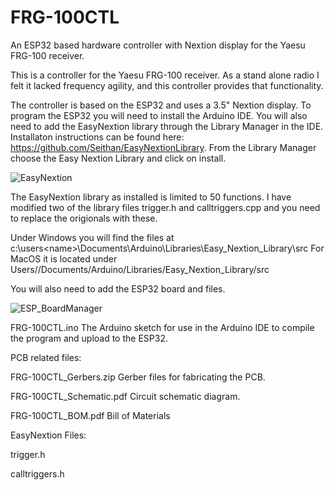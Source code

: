 # FRG-100CTL
An ESP32 based hardware controller with Nextion display for the Yaesu FRG-100 receiver.

This is a controller for the Yaesu FRG-100 receiver.  As a stand alone radio I felt it lacked frequency agility, and this controller provides that functionality.

The controller is based on the ESP32 and uses a 3.5" Nextion display.  To program the ESP32 you will need to install the Arduino IDE.  You will also need to add the EasyNextion library through the Library Manager in the IDE.  Installaton instructions can be found here: https://github.com/Seithan/EasyNextionLibrary.  From the Library Manager choose the Easy Nextion Library and click on install.

![EasyNextion](https://github.com/user-attachments/assets/03fbc209-d9d0-411a-84db-3e5e98209fa4)


The EasyNextion library as installed is limited to 50 functions.  I have modified two of the library files trigger.h and calltriggers.cpp and you need to replace the origionals with these.

Under Windows you will find the files at c:\users\<name>\Documents\Arduino\Libraries\Easy_Nextion_Library\src
For MacOS it is located under Users/<user>/Documents/Arduino/Libraries/Easy_Nextion_Library/src

You will also need to add the ESP32 board and files. 

![ESP_BoardManager](https://github.com/user-attachments/assets/9c6e06e3-7c43-4ac5-aa96-7dcc969c8481)





FRG-100CTL.ino            The Arduino sketch for use in the Arduino IDE to compile the program and upload to the ESP32.

PCB related files:

FRG-100CTL_Gerbers.zip    Gerber files for fabricating the PCB.

FRG-100CTL_Schematic.pdf  Circuit schematic diagram.

FRG-100CTL_BOM.pdf        Bill of Materials

EasyNextion Files:

trigger.h

calltriggers.h





